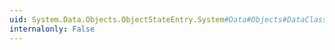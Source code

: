 ```yaml
---
uid: System.Data.Objects.ObjectStateEntry.System#Data#Objects#DataClasses#IEntityChangeTracker#EntityMemberChanged(System.String)
internalonly: False
---
```


